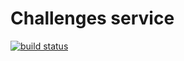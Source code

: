 # Challenges service

[![build status](https://github.com/peavers/challenges-io-service/workflows/main/badge.svg)](https://github.com/peavers/challenges-io-service/actions)
